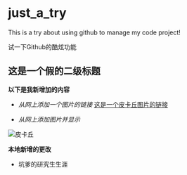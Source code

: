 # just_a_try
This is a try about using github to manage my code project!

试一下Github的酷炫功能

## 这是一个假的二级标题

**以下是我新增加的内容**

- *从网上添加一个图片的链接*
[这是一个皮卡丘图片的链接](http://a2.att.hudong.com/81/16/19300534097956134709167599210.jpg)

- *从网上添加图片并显示*

![皮卡丘](http://a2.att.hudong.com/81/16/19300534097956134709167599210.jpg)

**本地新增的更改**

- 坑爹的研究生生涯


